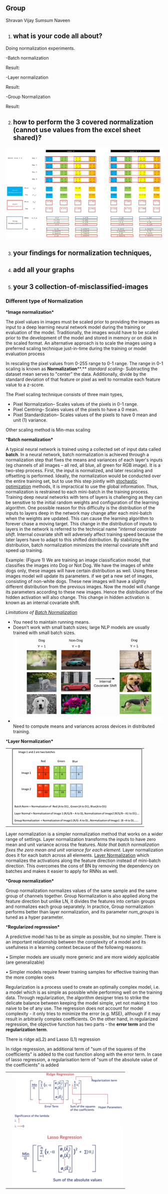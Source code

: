 
## Group 
Shravan 
Vijay 
Sumsum
Naveen 



1. ## what is your code all about? 

Doing normalization experiments. 

-Batch normalization 

 Result: 

-Layer normalization 

 Result: 

-Group Normalization 

 Result:

 

2. ## how to perform the 3 covered normalization     (cannot use values from the excel sheet shared)? 

 

 ![Normalization-Batch-4](https://github.com/shravankgl/EVA6/blob/main/6_Normalization_and_Regularization/assets/Normalization-Batch-4.JPG)

3. ## your findings for normalization techniques,

 

 

4. ## add all     your graphs

 



 

5. ## your 3     collection-of-misclassified-images 

 

 

 

 

 

 

 

 

 

### **Different type of Normalization** 

***Image normalization\*** 

The pixel values in images must be scaled prior to providing the images as input to a deep learning neural network model during the training or evaluation of the model. Traditionally, the images would have to be scaled prior to the development of the model and stored in memory or on disk in the scaled format. An alternative approach is to scale the images using a preferred scaling technique just-in-time during the training or model evaluation process

In rescaling the pixel values from 0-255 range to 0-1 range. The range in 0-1 scaling is known as **Normalization****.** *standard scaling*- Subtracting the dataset mean serves to "center" the data. Additionally, divide by the standard deviation of that feature or pixel as well to normalize each feature value to a z-score.

The Pixel scaling technique consists of three main types, 

- Pixel Normalization–     Scales values of the pixels in 0-1 range.
- Pixel Centring–     Scales values of the pixels to have a 0 mean.
- Pixel Standardization–     Scales values of the pixels to have 0 mean and unit (1) variance.

Other scaling method is Min-max scaling

***Batch normalization\*** 

A typical neural network is trained using a collected set of input data called **batch**. In a neural network, batch normalization is achieved through a normalization step that fixes the means and variances of each layer's inputs (eg channels of all images – all red, all blue, all green for RGB image). It is a two-step process. First, the input is normalized, and later rescaling and offsetting is performed. Ideally, the normalization would be conducted over the entire training set, but to use this step jointly with [stochastic optimization](https://en.wikipedia.org/wiki/Stochastic_optimization) methods, it is impractical to use the global information. Thus, normalization is restrained to each mini-batch in the training process. Training deep neural networks with tens of layers is challenging as they can be sensitive to the initial random weights and configuration of the learning algorithm. One possible reason for this difficulty is the distribution of the inputs to layers deep in the network may change after each mini-batch when the weights are updated. This can cause the learning algorithm to forever chase a moving target. This change in the distribution of inputs to layers in the network is referred to the technical name “*internal covariate shift*. Internal covariate shift will adversely affect training speed because the later layers have to adapt to this shifted distribution. By stabilizing the distribution, batch normalization minimizes the internal covariate shift and speed up training.

Example: (Figure 1) We are training an image classification model, that classifies the images into Dog or Not Dog. We have the images of white dogs only, these images will have certain distribution as well. Using these images model will update its parameters. if we get a new set of images, consisting of non-white dogs. These new images will have a slightly different distribution from the previous images. Now the model will change its parameters according to these new images. Hence the distribution of the hidden activation will also change. This change in hidden activation is known as an internal covariate shift.

*Limitations of [Batch Normalization](https://nn.labml.ai/normalization/batch_norm/index.html)*

- You need to maintain running means.
- Doesn’t work with small batch sizes; large NLP models are usually     trained with small batch sizes.
- ![img](https://github.com/shravankgl/EVA6/blob/main/6_Normalization_and_Regularization/assets/Figure%201%20Batch%20Normalization%20.png)
       Need     to compute means and variances across devices in distributed training.

 

***Layer Normalization\*** 

 

|      |                                                              |
| ---- | ------------------------------------------------------------ |
|      | ![img](https://github.com/shravankgl/EVA6/blob/main/6_Normalization_and_Regularization/assets/Figure%202.png) |


Layer normalization is a simpler normalization method that works on a wider range of settings. Layer normalization transforms the inputs to have zero mean and unit variance across the features. *Note that batch normalization fixes the zero mean and unit variance for each element.* Layer normalization does it for each batch across all elements. [Layer Normalization](https://arxiv.org/abs/1607.06450) which normalizes the activations along the feature direction instead of mini-batch direction. This overcomes the cons of BN by removing the dependency on batches and makes it easier to apply for RNNs as well.



***Group normalization\*** 

Group normalization normalizes values of the same sample and the same group of channels together. Group Normalization is also applied along the feature direction but unlike LN, it divides the features into certain groups and normalizes each group separately. In practice, Group normalization performs better than layer normalization, and its parameter *num_groups* is tuned as a hyper parameter.

***Regularized regression\*** 

A predictive model has to be as simple as possible, but no simpler. There is an important relationship between the complexity of a model and its usefulness in a learning context because of the following reasons:

• Simpler models are usually more generic and are more widely applicable (are generalizable)

• Simpler models require fewer training samples for effective training than the more complex ones

 

Regularization is a process used to create an optimally complex model, i.e. a model which is as simple as possible while performing well on the training data. Through regularization, the algorithm designer tries to strike the delicate balance between keeping the model simple, yet not making it too naive to be of any use. The regression does not account for model complexity - it only tries to minimize the error (e.g. MSE), although if it may result in arbitrarily complex coefficients. On the other hand, in regularized regression, the objective function has two parts - the **error term** and the **regularization term**.

 

There is ridge a(L2) and Lasso (L1) regression 

In ridge regression, an additional term of "sum of the squares of the coefficients" is added to the cost function along with the error term. In case of lasso regression, a regularisation term of "sum of the absolute value of the coefficients" is added

 



|      |                                                              |
| ---- | ------------------------------------------------------------ |
|      | ![img](https://github.com/shravankgl/EVA6/blob/main/6_Normalization_and_Regularization/assets/Figure%203.png) |

 
